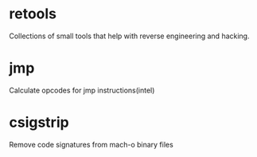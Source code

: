 retools
=======
Collections of small tools that help with reverse engineering and hacking.

jmp
=====
Calculate opcodes for jmp instructions(intel)

csigstrip
=====
Remove code signatures from mach-o binary files